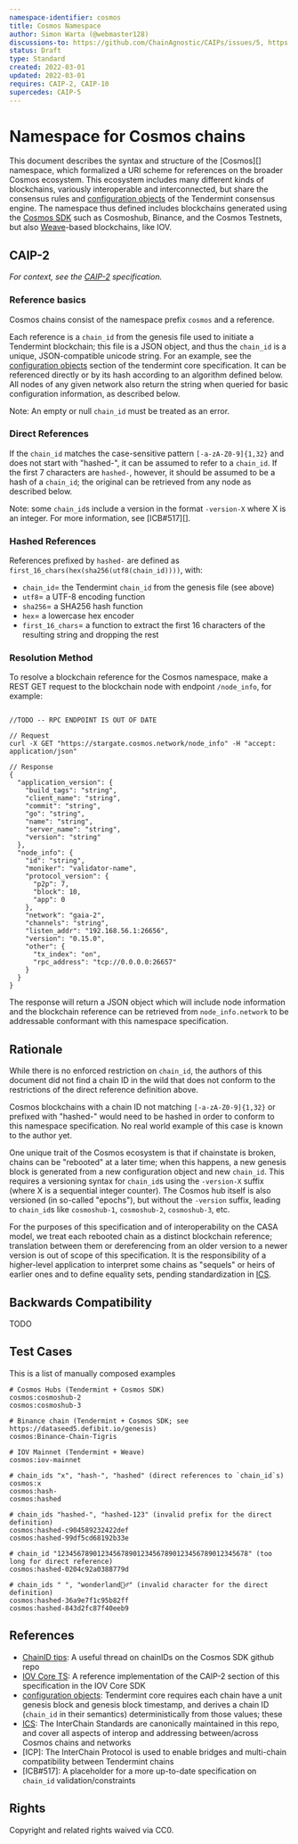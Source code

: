 ```yaml
---
namespace-identifier: cosmos
title: Cosmos Namespace
author: Simon Warta (@webmaster128)
discussions-to: https://github.com/ChainAgnostic/CAIPs/issues/5, https://github.com/ChainAgnostic/CAIPs/issues/6, https://github.com/ChainAgnostic/CAIPs/pull/1
status: Draft
type: Standard
created: 2022-03-01
updated: 2022-03-01
requires: CAIP-2, CAIP-10
supercedes: CAIP-5
---
```


# Namespace for Cosmos chains

This document describes the syntax and structure of the [Cosmos][] namespace,
which formalized a URI scheme for references on the broader Cosmos ecosystem.
This ecosystem includes many different kinds of blockchains, variously
interoperable and interconnected, but share the consensus rules and
[configuration objects][] of the Tendermint consensus engine.  The namespace thus
defined includes blockchains generated using the [Cosmos
SDK](https://github.com/cosmos/cosmos-sdk) such as Cosmoshub, Binance, and the
Cosmos Testnets, but also [Weave](https://github.com/iov-one/weave)-based
blockchains, like IOV.

## CAIP-2

*For context, see the [CAIP-2][] specification.*

### Reference basics

Cosmos chains consist of the namespace prefix `cosmos` and a reference.

Each reference is a `chain_id` from the genesis file used to initiate a
Tendermint blockchain; this file is a JSON object, and thus the `chain_id` is a
unique, JSON-compatible unicode string. For an example, see the [configuration
objects][] section of the tendermint core specification.  It can be referenced
directly or by its hash according to an algorithm defined below.  All nodes of
any given network also return the string when queried for basic configuration
information, as described below. 

Note: An empty or null `chain_id` must be treated as an error.

### Direct References

If the `chain_id` matches the case-sensitive pattern `[-a-zA-Z0-9]{1,32}` and
does not start with "hashed-", it can be assumed to refer to a `chain_id`.  If
the first 7 characters are `hashed-`, however, it should be assumed to be a hash
of a `chain_id`; the original can be retrieved from any node as described below.  

Note: some `chain_id`s include a version in the format `-version-X` where X is
an integer. For more information, see [ICB#517][].

### Hashed References

References prefixed by `hashed-` are defined as
`first_16_chars(hex(sha256(utf8(chain_id))))`, with:

- `chain_id`= the Tendermint `chain_id` from the genesis file (see above)
- `utf8`= a UTF-8 encoding function
- `sha256`= a SHA256 hash function
- `hex`= a lowercase hex encoder
- `first_16_chars`= a function to extract the first 16 characters of the
  resulting string and dropping the rest

### Resolution Method

To resolve a blockchain reference for the Cosmos namespace, make a REST GET
request to the blockchain node with endpoint `/node_info`, for example:

```jsonc

//TODO -- RPC ENDPOINT IS OUT OF DATE

// Request
curl -X GET "https://stargate.cosmos.network/node_info" -H "accept: application/json"

// Response
{
  "application_version": {
    "build_tags": "string",
    "client_name": "string",
    "commit": "string",
    "go": "string",
    "name": "string",
    "server_name": "string",
    "version": "string"
  },
  "node_info": {
    "id": "string",
    "moniker": "validator-name",
    "protocol_version": {
      "p2p": 7,
      "block": 10,
      "app": 0
    },
    "network": "gaia-2",
    "channels": "string",
    "listen_addr": "192.168.56.1:26656",
    "version": "0.15.0",
    "other": {
      "tx_index": "on",
      "rpc_address": "tcp://0.0.0.0:26657"
    }
  }
}
```
The response will return a JSON object which will include node information and
the blockchain reference can be retrieved from `node_info.network` to be
addressable conformant with this namespace specification.

## Rationale

While there is no enforced restriction on `chain_id`, the authors of this
document did not find a chain ID in the wild that does not conform to the
restrictions of the direct reference definition above.

Cosmos blockchains with a chain ID not matching `[-a-zA-Z0-9]{1,32}` or prefixed
with "hashed-" would need to be hashed in order to conform to this namespace
specification. No real world example of this case is known to the author yet.

One unique trait of the Cosmos ecosystem is that if chainstate is broken, chains
can be "rebooted" at a later time; when this happens, a new genesis block is
generated from a new configuration object and new `chain_id`. This requires a
versioning syntax for `chain_id`s using the `-version-X` suffix (where X is a
sequential integer counter). The Cosmos hub itself is also versioned (in
so-called "epochs"), but without the `-version` suffix, leading to `chain_id`s
like `cosmoshub-1`, `cosmoshub-2`, `cosmoshub-3`, etc.

For the purposes of this specification and of interoperability on the CASA
model, we treat each rebooted chain as a distinct blockchain reference;
translation between them or dereferencing from an older version to a newer
version is out of scope of this specification. It is the responsibility of a
higher-level application to interpret some chains as "sequels" or heirs of
earlier ones and to define equality sets, pending standardization in [ICS][].

## Backwards Compatibility

TODO

## Test Cases

This is a list of manually composed examples

```
# Cosmos Hubs (Tendermint + Cosmos SDK)
cosmos:cosmoshub-2
cosmos:cosmoshub-3

# Binance chain (Tendermint + Cosmos SDK; see https://dataseed5.defibit.io/genesis)
cosmos:Binance-Chain-Tigris

# IOV Mainnet (Tendermint + Weave)
cosmos:iov-mainnet

# chain_ids "x", "hash-", "hashed" (direct references to `chain_id`s)
cosmos:x
cosmos:hash-
cosmos:hashed

# chain_ids "hashed-", "hashed-123" (invalid prefix for the direct definition)
cosmos:hashed-c904589232422def
cosmos:hashed-99df5cd68192b33e

# chain_id "123456789012345678901234567890123456789012345678" (too long for direct reference)
cosmos:hashed-0204c92a0388779d

# chain_ids " ", "wonderland🧝‍♂️" (invalid character for the direct definition)
cosmos:hashed-36a9e7f1c95b82ff
cosmos:hashed-843d2fc87f40eeb9
```


## References

- [ChainID tips][]: A useful thread on chainIDs on the Cosmos SDK github repo
- [IOV Core TS]: A reference implementation of the CAIP-2 section of this specification in the IOV Core SDK
- [configuration objects][]: Tendermint core requires each chain have a unit genesis block and genesis block timestamp, and derives a chain ID (`chain_id` in their semantics) deterministically from those values; these
- [ICS]: The InterChain Standards are canonically maintained in this repo, and cover all aspects of interop and addressing between/across Cosmos chains and networks
- [ICP]: The InterChain Protocol is used to enable bridges and multi-chain compatibility between Tendermint chains
- [ICB#517]: A placeholder for a more up-to-date specification on `chain_id` validation/constraints 

[IBC#517]: https://github.com/cosmos/ibc/issues/517
[ICS]: https://github.com/cosmos/ibc
[configuration objects]: https://docs.tendermint.com/v0.35/tendermint-core/using-tendermint.html#fields
[ChainID tips]: https://github.com/cosmos/cosmos-sdk/issues/5363
[IOV Core TS]: https://github.com/iov-one/iov-core/blob/1cd39e708b/packages/iov-cosmos/src/caip5.ts
[CAIP-2]: https://github.com/ChainAgnostic/CAIPs/blob/master/CAIPs/caip-2.md
[CAIP-10]: https://github.com/ChainAgnostic/CAIPs/blob/master/CAIPs/caip-10.md
[CAIP-19]: https://github.com/ChainAgnostic/CAIPs/blob/master/CAIPs/caip-19.md
[CAIP-21]: https://github.com/ChainAgnostic/CAIPs/blob/master/CAIPs/caip-21.md
[CAIP-22]: https://github.com/ChainAgnostic/CAIPs/blob/master/CAIPs/caip-22.md

## Rights

Copyright and related rights waived via CC0.